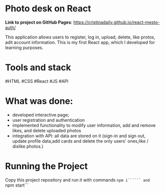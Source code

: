  # Photo desk on React

**Link to project on GitHub Pages**: https://cristinadaily.github.io/react-mesto-auth/

This application allows users to register, log in, upload, delete, like protos, adit account information. This is my first React app, which I developed for learning purposes.

# Tools and stack
#HTML #CSS #React #JS #API 

# What was done: 
- developed interactive page;
- user registration and authentication
- implemented functionality to modify user information, add and remove likes, and delete uploaded photos
- integration with API: all data are stored on it (sign-in and sign out, update profile data,add cards and delete the only users' ones,like / dislike photos.)

# Running the Project
Copy this project repository and run it with commands ```npm i`````` and ```npm start```

